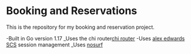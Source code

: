# Booking and Reservations

This is the repository for my booking and reservation project.

-Built in Go version 1.17
_Uses the chi router[chi router](https://github.com/go-chi/chi/v5)
-Uses [alex edwards SCS](http://github.com/alexedwards/scs/v2) session management
_Uses [nosurf](http://github.com/justinas/nosurf)

